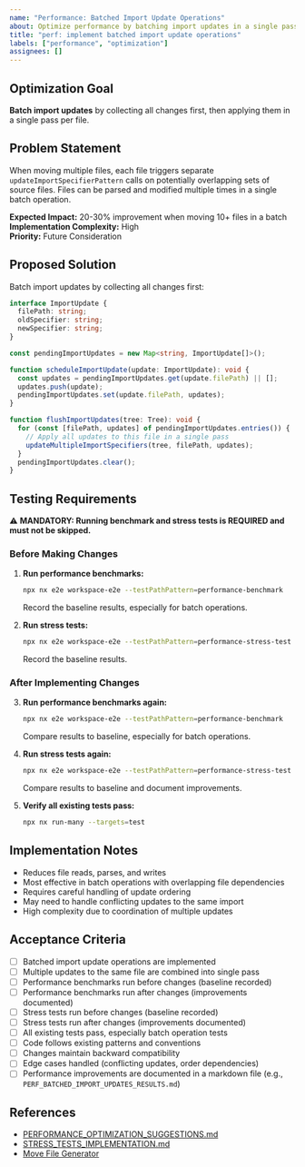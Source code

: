```yaml
---
name: "Performance: Batched Import Update Operations"
about: Optimize performance by batching import updates in a single pass
title: "perf: implement batched import update operations"
labels: ["performance", "optimization"]
assignees: []
---
```


## Optimization Goal

**Batch import updates** by collecting all changes first, then applying them in a single pass per file.

## Problem Statement

When moving multiple files, each file triggers separate `updateImportSpecifierPattern` calls on potentially overlapping sets of source files. Files can be parsed and modified multiple times in a single batch operation.

**Expected Impact:** 20-30% improvement when moving 10+ files in a batch  
**Implementation Complexity:** High  
**Priority:** Future Consideration

## Proposed Solution

Batch import updates by collecting all changes first:

```typescript
interface ImportUpdate {
  filePath: string;
  oldSpecifier: string;
  newSpecifier: string;
}

const pendingImportUpdates = new Map<string, ImportUpdate[]>();

function scheduleImportUpdate(update: ImportUpdate): void {
  const updates = pendingImportUpdates.get(update.filePath) || [];
  updates.push(update);
  pendingImportUpdates.set(update.filePath, updates);
}

function flushImportUpdates(tree: Tree): void {
  for (const [filePath, updates] of pendingImportUpdates.entries()) {
    // Apply all updates to this file in a single pass
    updateMultipleImportSpecifiers(tree, filePath, updates);
  }
  pendingImportUpdates.clear();
}
```

## Testing Requirements

⚠️ **MANDATORY: Running benchmark and stress tests is REQUIRED and must not be skipped.**

### Before Making Changes

1. **Run performance benchmarks:**
   ```bash
   npx nx e2e workspace-e2e --testPathPattern=performance-benchmark
   ```
   Record the baseline results, especially for batch operations.

2. **Run stress tests:**
   ```bash
   npx nx e2e workspace-e2e --testPathPattern=performance-stress-test
   ```
   Record the baseline results.

### After Implementing Changes

3. **Run performance benchmarks again:**
   ```bash
   npx nx e2e workspace-e2e --testPathPattern=performance-benchmark
   ```
   Compare results to baseline, especially for batch operations.

4. **Run stress tests again:**
   ```bash
   npx nx e2e workspace-e2e --testPathPattern=performance-stress-test
   ```
   Compare results to baseline and document improvements.

5. **Verify all existing tests pass:**
   ```bash
   npx nx run-many --targets=test
   ```

## Implementation Notes

- Reduces file reads, parses, and writes
- Most effective in batch operations with overlapping file dependencies
- Requires careful handling of update ordering
- May need to handle conflicting updates to the same import
- High complexity due to coordination of multiple updates

## Acceptance Criteria

- [ ] Batched import update operations are implemented
- [ ] Multiple updates to the same file are combined into single pass
- [ ] Performance benchmarks run before changes (baseline recorded)
- [ ] Performance benchmarks run after changes (improvements documented)
- [ ] Stress tests run before changes (baseline recorded)
- [ ] Stress tests run after changes (improvements documented)
- [ ] All existing tests pass, especially batch operation tests
- [ ] Code follows existing patterns and conventions
- [ ] Changes maintain backward compatibility
- [ ] Edge cases handled (conflicting updates, order dependencies)
- [ ] Performance improvements are documented in a markdown file (e.g., `PERF_BATCHED_IMPORT_UPDATES_RESULTS.md`)

## References

- [PERFORMANCE_OPTIMIZATION_SUGGESTIONS.md](../PERFORMANCE_OPTIMIZATION_SUGGESTIONS.md#4-batched-import-update-operations)
- [STRESS_TESTS_IMPLEMENTATION.md](../STRESS_TESTS_IMPLEMENTATION.md)
- [Move File Generator](../packages/workspace/src/generators/move-file/README.md)
